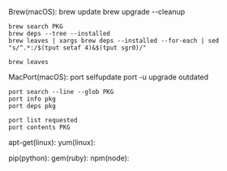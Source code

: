 Brew(macOS):
    brew update
    brew upgrade --cleanup

    brew search PKG
    brew deps --tree --installed
    brew leaves | xargs brew deps --installed --for-each | sed "s/^.*:/$(tput setaf 4)&$(tput sgr0)/"

    brew leaves

MacPort(macOS):
    port selfupdate
    port -u upgrade outdated
    
    port search --line --glob PKG
    port info pkg
    port deps pkg

    port list requested
    port contents PKG

apt-get(linux):
yum(linux):

pip(python):
gem(ruby):
npm(node):
